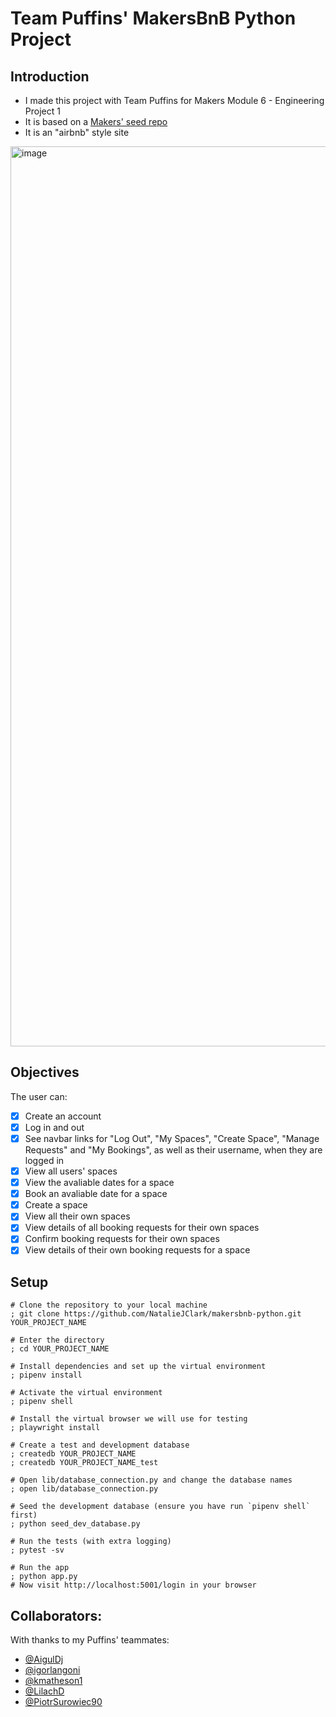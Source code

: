 # Team Puffins' MakersBnB Python Project

## Introduction
- I made this project with Team Puffins for Makers Module 6 - Engineering Project 1
- It is based on a [Makers' seed repo](https://github.com/makersacademy/makersbnb-python-seed) 
- It is an "airbnb" style site
<img width="1440" alt="image" src="https://github.com/NatalieJClark/makersbnb-python/assets/107806810/e1a0a959-0042-4800-8772-83540d47ad57">

## Objectives
The user can:
- [x] Create an account
- [x] Log in and out
- [x] See navbar links for "Log Out", "My Spaces", "Create Space", "Manage Requests" and "My Bookings", as well as their username, when they are logged in
- [x] View all users' spaces
- [x] View the avaliable dates for a space
- [x] Book an avaliable date for a space
- [x] Create a space
- [x] View all their own spaces
- [x] View details of all booking requests for their own spaces
- [x] Confirm booking requests for their own spaces
- [x] View details of their own booking requests for a space

## Setup
```shell
# Clone the repository to your local machine
; git clone https://github.com/NatalieJClark/makersbnb-python.git YOUR_PROJECT_NAME

# Enter the directory
; cd YOUR_PROJECT_NAME

# Install dependencies and set up the virtual environment
; pipenv install

# Activate the virtual environment
; pipenv shell

# Install the virtual browser we will use for testing
; playwright install

# Create a test and development database
; createdb YOUR_PROJECT_NAME
; createdb YOUR_PROJECT_NAME_test

# Open lib/database_connection.py and change the database names
; open lib/database_connection.py

# Seed the development database (ensure you have run `pipenv shell` first)
; python seed_dev_database.py

# Run the tests (with extra logging)
; pytest -sv

# Run the app
; python app.py
# Now visit http://localhost:5001/login in your browser
```
## Collaborators:

With thanks to my Puffins' teammates:
- [@AigulDj](https://github.com/AigulDj)
- [@igorlangoni](https://github.com/igorlangoni)
- [@kmatheson1](https://github.com/kmatheson1)
- [@LilachD](https://github.com/LilachD)
- [@PiotrSurowiec90](https://github.com/PiotrSurowiec90)
